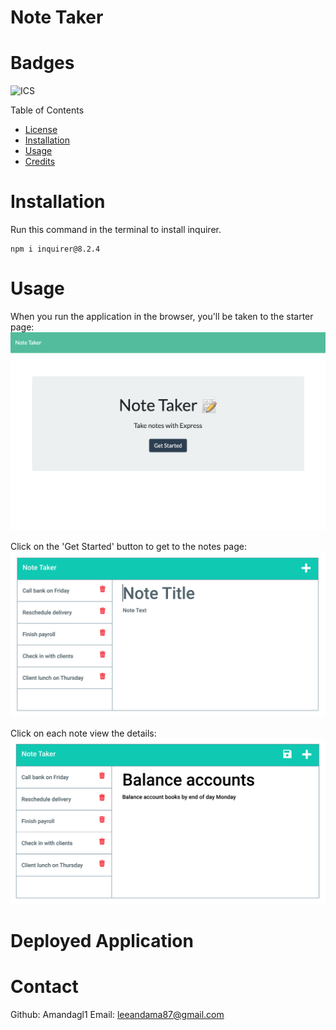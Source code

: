 # Note Taker

# Badges
![ICS](https://img.shields.io/badge/license-ICS-orange)

Table of Contents
- [License](#license)
- [Installation](#installation)
- [Usage](#usage)
- [Credits](#credits)


# Installation

Run this command in the terminal to install inquirer.
```
npm i inquirer@8.2.4
```


# Usage
When you run the application in the browser, you'll be taken to the starter page: 
![Starter page](images/starter-page.png)

Click on the 'Get Started' button to get to the notes page:
![All Notes](images/notes.png)

Click on each note view the details:
![Selected Note](images/individual.png)


# Deployed Application


# Contact
Github: Amandagl1
Email: leeandama87@gmail.com